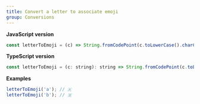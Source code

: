 ```yaml
---
title: Convert a letter to associate emoji
group: Conversions
---
```


**JavaScript version**

```js
const letterToEmoji = (c) => String.fromCodePoint(c.toLowerCase().charCodeAt(0) + 127365);
```

**TypeScript version**

```js
const letterToEmoji = (c: string): string => String.fromCodePoint(c.toLowerCase().charCodeAt(0) + 127365);
```

**Examples**

```js
letterToEmoji('a'); // 🇦
letterToEmoji('b'); // 🇧
```
